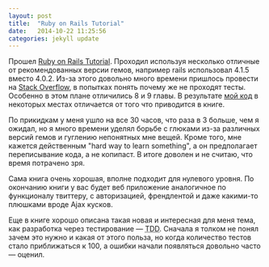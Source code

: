 ```yaml
---
layout: post
title:  "Ruby on Rails Tutorial"
date:   2014-10-22 11:25:56
categories: jekyll update
---
```


Прошел [Ruby on Rails Tutorial][hartl]. Проходил используя несколько отличные от рекомендованных версии гемов, например rails использовал 4.1.5 вместо 4.0.2. Из-за этого довольно много времени пришлось провести на [Stack Overflow][Stackoverflow], в попытках понять почему же не проходят тесты. Особенно в этом плане отличились 8 и 9 главы. В результате [мой код][hartlapp] в некоторых местах отличается от того что приводится в книге.

По прикидкам у меня ушло на все 30 часов, что раза в 3 больше, чем я ожидал, но я много времени уделял борьбе с глюками из-за различных версий гемов и гуглению непонятных мне вещей. Кроме того, мне кажется действенным "hard way to learn something", а он предполагает переписывание кода, а не копипаст. В итоге доволен и не считаю, что время потрачено зря.

Сама книга очень хорошая, вполне подходит для нулевого уровня. По окончанию книги у вас будет веб приложение аналогичное по функционалу твиттеру, с авторизацией, френдлентой и даже какими-то плюшками вроде Ajax кусков.

Еще в книге хорошо описана такая новая и интересная для меня тема, как разработка через тестирование — <abbr title="Test Drive Development">TDD</abbr>. Сначала я толком не понял зачем это нужно и какая от этого польза, но когда количество тестов стало приближаться к 100, а ошибки начали появляться довольно часто — оценил.


[hartl]:      http://railstutorial.ru/chapters/4_0/beginning
[Stackoverflow]: http://stackoverflow.com/
[hartlapp]: https://github.com/rfzu/hartl_app
